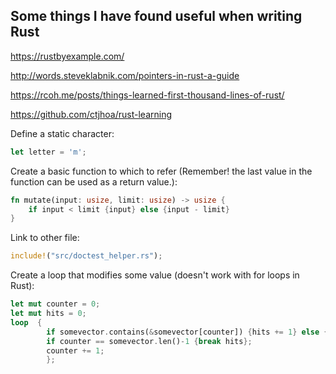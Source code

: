 ## Some things I have found useful when writing Rust

https://rustbyexample.com/

http://words.steveklabnik.com/pointers-in-rust-a-guide

https://rcoh.me/posts/things-learned-first-thousand-lines-of-rust/

https://github.com/ctjhoa/rust-learning

Define a static character:
```rust
let letter = 'm';
```
Create a basic function to which to refer (Remember! the last value in the function can be used as a return value.):
```rust
fn mutate(input: usize, limit: usize) -> usize {
	if input < limit {input} else {input - limit}
}
```
Link to other file:
```rust
include!("src/doctest_helper.rs");
```
Create a loop that modifies some value (doesn't work with for loops in Rust):
```rust
let mut counter = 0;
let mut hits = 0;
loop  {
		if somevector.contains(&somevector[counter]) {hits += 1} else {};		
		if counter == somevector.len()-1 {break hits};
		counter += 1;
		};
```
